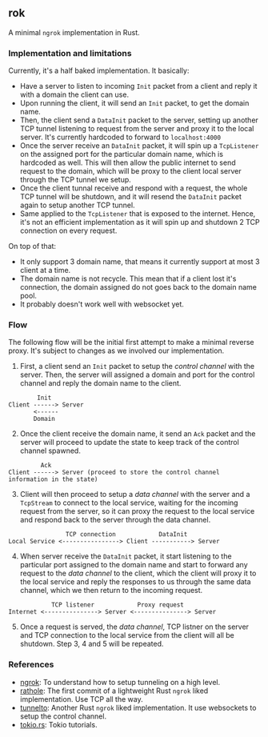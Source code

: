 ## rok

A minimal `ngrok` implementation in Rust.

### Implementation and limitations

Currently, it's a half baked implementation. It basically:

- Have a server to listen to incoming `Init` packet from a client and reply
  it with a domain the client can use.
- Upon running the client, it will send an `Init` packet, to get the domain name.
- Then, the client send a `DataInit` packet to the server, setting up another TCP tunnel
  listening to request from the server and proxy it to the local server. It's currently
  hardcoded to forward to `localhost:4000`
- Once the server receive an `DataInit` packet, it will spin up a `TcpListener`
  on the assigned port for the particular domain name, which is hardcoded as
  well. This will then allow the public internet to send request to the domain,
  which will be proxy to the client local server through the TCP tunnel we
  setup.
- Once the client tunnal receive and respond with a request, the whole TCP
  tunnel will be shutdown, and it will resend the `DataInit` packet again to
  setup another TCP tunnel.
- Same applied to the `TcpListener` that is exposed to the internet. Hence,
  it's not an efficient implementation as it will spin up and shutdown 2 TCP
  connection on every request.

On top of that:

- It only support 3 domain name, that means it currently support at most 3
  client at a time.
- The domain name is not recycle. This mean that if a client lost it's
  connection, the domain assigned do not goes back to the domain name pool.
- It probably doesn't work well with websocket yet.

### Flow

The following flow will be the initial first attempt to make a minimal reverse
proxy. It's subject to changes as we involved our implementation.

1. First, a client send an `Init` packet to setup the _control channel_ with the
   server. Then, the server will assigned a domain and port for the control
   channel and reply the domain name to the client.

```
        Init
Client ------> Server
       <------
       Domain
```

2. Once the client receive the domain name, it send an `Ack` packet and the
   server will proceed to update the state to keep track of the control channel
   spawned.

```
         Ack
Client ------> Server (proceed to store the control channel information in the state)
```

3. Client will then proceed to setup a _data channel_ with the server and
   a `TcpStream` to connect to the local service, waiting for the incoming
   request from the server, so it can proxy the request to the local service and
   respond back to the server through the data channel.

```
                TCP connection            DataInit
Local Service <----------------> Client -----------> Server
```

4. When server receive the `DataInit` packet, it start listening to the
   particular port assigned to the domain name and start to forward any request
   to the _data channel_ to the client, which the client will proxy it to the
   local service and reply the responses to us through the same data channel,
   which we then return to the incoming request.

```
            TCP listener            Proxy request
Internet <---------------> Server <---------------> Server
```

5. Once a request is served, the _data channel_, TCP listner on the server and
   TCP connection to the local service from the client will all be shutdown.
   Step 3, 4 and 5 will be repeated.

### References

- [ngrok](https://github.com/inconshreveable/ngrok/blob/master/docs/DEVELOPMENT.md): To understand how to setup tunneling on a high level.
- [rathole](https://github.com/rapiz1/rathole/commit/8f3bf5c7c7109821d737a6a67a7fd51fdf3b0917): The first commit of a lightweight Rust `ngrok` liked implementation. Use TCP all the way.
- [tunnelto](https://github.com/agrinman/tunnelto): Another Rust `ngrok` liked implementation. It use websockets to setup the control channel.
- [tokio.rs](https://tokio.rs/tokio/tutorial): Tokio tutorials.

